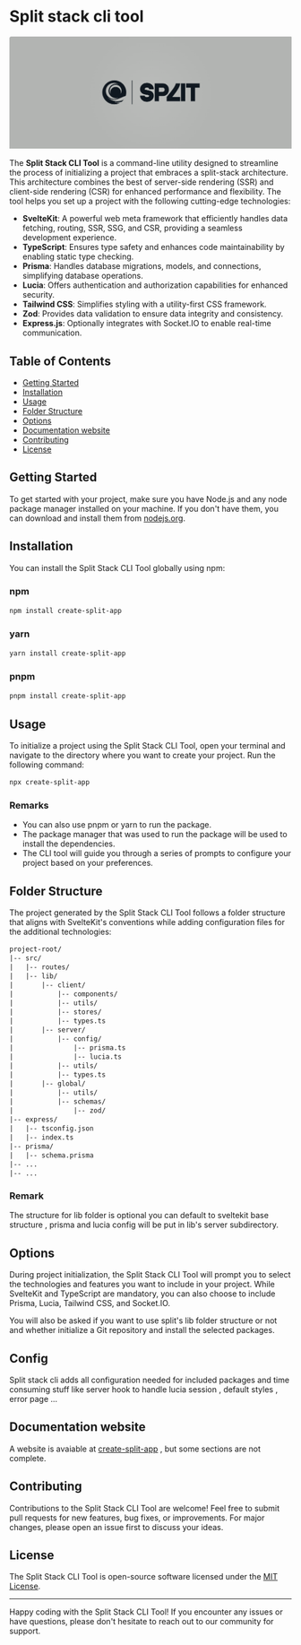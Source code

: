 # Split stack cli tool

![Split logo](./assets/Logo.png)

The **Split Stack CLI Tool** is a command-line utility designed to streamline the process of initializing a project that embraces a split-stack architecture. This architecture combines the best of server-side rendering (SSR) and client-side rendering (CSR) for enhanced performance and flexibility. The tool helps you set up a project with the following cutting-edge technologies:

- **SvelteKit**: A powerful web meta framework that efficiently handles data fetching, routing, SSR, SSG, and CSR, providing a seamless development experience.
- **TypeScript**: Ensures type safety and enhances code maintainability by enabling static type checking.
- **Prisma**: Handles database migrations, models, and connections, simplifying database operations.
- **Lucia**: Offers authentication and authorization capabilities for enhanced security.
- **Tailwind CSS**: Simplifies styling with a utility-first CSS framework.
- **Zod**: Provides data validation to ensure data integrity and consistency.
- **Express.js**: Optionally integrates with Socket.IO to enable real-time communication.

## Table of Contents

- [Getting Started](#getting-started)
- [Installation](#installation)
- [Usage](#usage)
- [Folder Structure](#folder-structure)
- [Options](#options)
- [Documentation website](#documentation-website)
- [Contributing](#contributing)
- [License](#license)

## Getting Started

To get started with your project, make sure you have Node.js and any node package manager installed on your machine. If you don't have them, you can download and install them from [nodejs.org](https://nodejs.org/).

## Installation

You can install the Split Stack CLI Tool globally using npm:

### npm

```bash
npm install create-split-app
```

### yarn

```bash
yarn install create-split-app
```

### pnpm

```bash
pnpm install create-split-app
```

## Usage

To initialize a project using the Split Stack CLI Tool, open your terminal and navigate to the directory where you want to create your project. Run the following command:

```bash
npx create-split-app
```

### Remarks

- You can also use pnpm or yarn to run the package.
- The package manager that was used to run the package will be used to install the dependencies.
- The CLI tool will guide you through a series of prompts to configure your project based on your preferences.

## Folder Structure

The project generated by the Split Stack CLI Tool follows a folder structure that aligns with SvelteKit's conventions while adding configuration files for the additional technologies:

```
project-root/
|-- src/
|   |-- routes/
|   |-- lib/
|       |-- client/
|           |-- components/
|           |-- utils/
|           |-- stores/
|           |-- types.ts
|       |-- server/
|           |-- config/
|               |-- prisma.ts
|               |-- lucia.ts
|           |-- utils/
|           |-- types.ts
|       |-- global/
|           |-- utils/
|           |-- schemas/
|               |-- zod/
|-- express/
|   |-- tsconfig.json    
|   |-- index.ts
|-- prisma/
|   |-- schema.prisma
|-- ...
|-- ...
```

### Remark

The structure for lib folder is optional you can default to sveltekit base structure , prisma and lucia config will be put in lib's server subdirectory.

## Options

During project initialization, the Split Stack CLI Tool will prompt you to select the technologies and features you want to include in your project. While SvelteKit and TypeScript are mandatory, you can also choose to include Prisma, Lucia, Tailwind CSS, and Socket.IO.

You will also be asked if you want to use split's lib folder structure or not and whether initialize a Git repository and install the selected packages.

## Config

Split stack cli adds all configuration needed for included packages and time consuming stuff like server hook to handle lucia session , default styles , error page ...

## Documentation website

A website is avaiable at [create-split-app](https://create-split-app.vercel.app/) , but some sections are not complete.

## Contributing

Contributions to the Split Stack CLI Tool are welcome! Feel free to submit pull requests for new features, bug fixes, or improvements. For major changes, please open an issue first to discuss your ideas.

## License

The Split Stack CLI Tool is open-source software licensed under the [MIT License](https://opensource.org/licenses/MIT).

---

Happy coding with the Split Stack CLI Tool! If you encounter any issues or have questions, please don't hesitate to reach out to our community for support.
